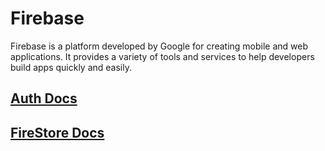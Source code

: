 # Firebase

Firebase is a platform developed by Google for creating mobile and web applications. It provides a variety of tools and services to help developers build apps quickly and easily.

## [Auth Docs](https://firebase.google.com/docs/auth/web/start)
## [FireStore Docs](https://firebase.google.com/docs/firestore/quickstart#web_1)